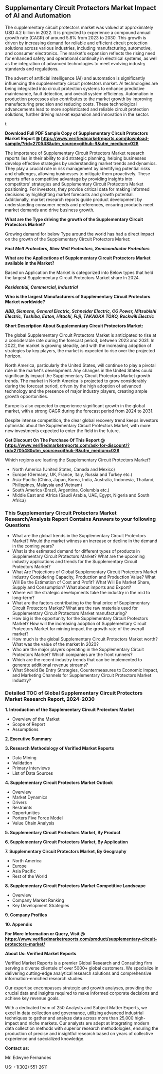 <h2>Supplementary Circuit Protectors Market Impact of AI and Automation</h2><p>The supplementary circuit protectors market was valued at approximately USD 4.2 billion in 2022. It is projected to experience a compound annual growth rate (CAGR) of around 5.8% from 2023 to 2030. This growth is driven by increasing demand for reliable and efficient circuit protection solutions across various industries, including manufacturing, automotive, and consumer electronics. The market's expansion reflects the rising need for enhanced safety and operational continuity in electrical systems, as well as the integration of advanced technologies to meet evolving industry standards and regulations.</p><p>The advent of artificial intelligence (AI) and automation is significantly influencing the supplementary circuit protectors market. AI technologies are being integrated into circuit protection systems to enhance predictive maintenance, fault detection, and overall system efficiency. Automation in production processes also contributes to the market growth by improving manufacturing precision and reducing costs. These technological advancements lead to more sophisticated and reliable circuit protection solutions, further driving market expansion and innovation in the sector.</p>t</p><p id="" class=""><strong>Download Full PDF Sample Copy of Supplementary Circuit Protectors Market Report @ <a href="https://www.verifiedmarketreports.com/download-sample/?rid=270548&utm_source=github-R&utm_medium=028" target="_blank">https://www.verifiedmarketreports.com/download-sample/?rid=270548&utm_source=github-R&utm_medium=028</a></strong></p><p>The importance of&nbsp;Supplementary Circuit Protectors Market research reports lies in their ability to aid strategic planning, helping businesses develop effective strategies by understanding market trends and dynamics. They play a crucial role in risk management by identifying potential risks and challenges, allowing businesses to mitigate them proactively. These reports offer a competitive advantage by providing insights into competitors' strategies and Supplementary Circuit Protectors Market positioning. For investors, they provide critical data for making informed decisions by highlighting market forecasts and growth potential. Additionally, market research reports guide product development by understanding consumer needs and preferences, ensuring products meet market demands and drive business growth.</p><p><strong>What are the&nbsp;Type driving the growth of the Supplementary Circuit Protectors Market?</strong></p><p id="" class="">Growing demand for below Type around the world has had a direct impact on the growth of the Supplementary Circuit Protectors Market:</p><em><strong>Fast Melt Protectors, Slow Melt Protectors, Semiconductor Protectors</strong></em></p><strong>What are the&nbsp;Applications&nbsp;of Supplementary Circuit Protectors Market available in the Market?</strong></p><p id="" class="">Based on Application the Market is categorized into Below types that held the largest Supplementary Circuit Protectors Market share In 2024.</p><em><strong>Residential, Commercial, Industrial</strong></em></p><strong>Who is the largest Manufacturers of Supplementary Circuit Protectors Market worldwide?</strong></p><p><em><strong>ABB, Siemens, General Electric, Schneider Electric, CG Power, Mitsubishi Electric, Toshiba, Eaton, Hitachi, Fuji, TAKAOKA TOKO, Rockwill Electric</strong></em></p><p id="" class=""><strong>Short Description About Supplementary Circuit Protectors Market:</strong></p><p>The global Supplementary Circuit Protectors Market is anticipated to rise at a considerable rate during the forecast period, between 2023 and 2031. In 2022, the market is growing steadily, and with the increasing adoption of strategies by key players, the market is expected to rise over the projected horizon.</p><p>North America, particularly the United States, will continue to play a pivotal role in the market's development. Any changes in the United States could significantly impact the Supplementary Circuit Protectors Market growth trends. The market in North America is projected to grow considerably during the forecast period, driven by the high adoption of advanced technology and the presence of major industry players, creating ample growth opportunities.</p><p>Europe is also expected to experience significant growth in the global market, with a strong CAGR during the forecast period from 2024 to 2031.</p><p>Despite intense competition, the clear global recovery trend keeps investors optimistic about the Supplementary Circuit Protectors Market, with more new investments expected to enter the field in the future.</p><p id="" class=""><strong>Get Discount On The Purchase Of This Report @ <a href="https://www.verifiedmarketreports.com/ask-for-discount/?rid=270548&utm_source=github-R&utm_medium=028" target="_blank">https://www.verifiedmarketreports.com/ask-for-discount/?rid=270548&utm_source=github-R&utm_medium=028</a></strong></p>Which regions are leading the Supplementary Circuit Protectors Market?</p><ul><li>North America (United States, Canada and Mexico)</li><li>Europe (Germany, UK, France, Italy, Russia and Turkey etc.)</li><li>Asia-Pacific (China, Japan, Korea, India, Australia, Indonesia, Thailand, Philippines, Malaysia and Vietnam)</li><li>South America (Brazil, Argentina, Columbia etc.)</li><li>Middle East and Africa (Saudi Arabia, UAE, Egypt, Nigeria and South Africa)</li></ul><h3 id="" class="">This Supplementary Circuit Protectors Market Research/Analysis Report Contains Answers to your following Questions</h3><ul><li>What are the global trends in the Supplementary Circuit Protectors Market? Would the market witness an increase or decline in the demand in the coming years?</li><li>What is the estimated demand for different types of products in Supplementary Circuit Protectors Market? What are the upcoming industry applications and trends for the Supplementary Circuit Protectors Market?</li><li>What Are Projections of Global Supplementary Circuit Protectors Market Industry Considering Capacity, Production and Production Value? What Will Be the Estimation of Cost and Profit? What Will Be Market Share, Supply and Consumption? What about imports and Export?</li><li>Where will the strategic developments take the industry in the mid to long-term?</li><li>What are the factors contributing to the final price of Supplementary Circuit Protectors Market? What are the raw materials used for Supplementary Circuit Protectors Market manufacturing?</li><li>How big is the opportunity for the Supplementary Circuit Protectors Market? How will the increasing adoption of Supplementary Circuit Protectors Market for mining impact the growth rate of the overall market?</li><li>How much is the global Supplementary Circuit Protectors Market worth? What was the value of the market In 2020?</li><li>Who are the major players operating in the Supplementary Circuit Protectors Market? Which companies are the front runners?</li><li>Which are the recent industry trends that can be implemented to generate additional revenue streams?</li><li>What Should Be Entry Strategies, Countermeasures to Economic Impact, and Marketing Channels for Supplementary Circuit Protectors Market Industry?</li></ul><h3 id="" class="">Detailed TOC of Global Supplementary Circuit Protectors Market Research Report, 2024-2030</h3><p id="" class=""><strong>1. Introduction of the Supplementary Circuit Protectors Market</strong></p><ul><li>Overview of the Market</li><li>Scope of Report</li><li>Assumptions</li></ul><p id="" class=""><strong>2. Executive Summary</strong></p><p id="" class=""><strong>3. Research Methodology of Verified Market Reports</strong></p><ul><li>Data Mining</li><li>Validation</li><li>Primary Interviews</li><li>List of Data Sources</li></ul><p id="" class=""><strong>4. Supplementary Circuit Protectors Market Outlook</strong></p><ul><li>Overview</li><li>Market Dynamics</li><li>Drivers</li><li>Restraints</li><li>Opportunities</li><li>Porters Five Force Model</li><li>Value Chain Analysis</li></ul><p id="" class=""><strong>5. Supplementary Circuit Protectors Market, By Product</strong></p><p id="" class=""><strong>6. Supplementary Circuit Protectors Market, By Application</strong></p><p id="" class=""><strong>7. Supplementary Circuit Protectors Market, By Geography</strong></p><ul><li>North America</li><li>Europe</li><li>Asia Pacific</li><li>Rest of the World</li></ul><p id="" class=""><strong>8. Supplementary Circuit Protectors Market Competitive Landscape</strong></p><ul><li>Overview</li><li>Company Market Ranking</li><li>Key Development Strategies</li></ul><p id="" class=""><strong>9. Company Profiles</strong></p><p id="" class=""><strong>10. Appendix</strong></p><p id="" class=""><strong>For More Information or Query, Visit @ <a href="https://www.verifiedmarketreports.com/product/supplementary-circuit-protectors-market/" target="_blank">https://www.verifiedmarketreports.com/product/supplementary-circuit-protectors-market/</a></strong></p><p id="" class=""><strong>About Us: Verified Market Reports</strong></p><p id="" class="">Verified Market Reports is a premier Global Research and Consulting firm serving a diverse clientele of over 5000+ global customers. We specialize in delivering cutting-edge analytical research solutions and comprehensive information-enriched research studies.</p><p id="" class="">Our expertise encompasses strategic and growth analyses, providing the crucial data and insights required to make informed corporate decisions and achieve key revenue goals.</p><p id="" class="">With a dedicated team of 250 Analysts and Subject Matter Experts, we excel in data collection and governance, utilizing advanced industrial techniques to gather and analyze data across more than 25,000 high-impact and niche markets. Our analysts are adept at integrating modern data collection methods with superior research methodologies, ensuring the production of precise and insightful research based on years of collective experience and specialized knowledge.</p><p id="" class=""><strong>Contact us:</strong></p><p id="" class="">Mr. Edwyne Fernandes</p><p id="" class="">US: +1(302) 551-2611</p>